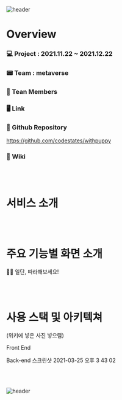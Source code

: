 ![header](https://capsule-render.vercel.app/api?type=wave&color=F7F1ED&height=300&section=header&text=🐶%20withpuppy%20🐶)


# Overview
### 💻 Project : 2021.11.22 ~ 2021.12.22

### 📟 Team : metaverse

### 📡 Tean Members


### 🖥 Link


### 💾 Github Repository
https://github.com/codestates/withpuppy


### 📖 Wiki



<br><br>

# 서비스 소개


<br><br>

# 주요 기능별 화면 소개

🙌🏻 일단, 따라해보세요!


<br><br>

# 사용 스택 및 아키텍쳐
(위키에 넣은 사진 넣으렴)


Front End


Back-end
스크린샷 2021-03-25 오후 3 43 02

<br><br>

![header](https://capsule-render.vercel.app/api?type=wave&color=F7F1ED&height=300&section=footer&text=Thank%20you%20for%20Reading!)
